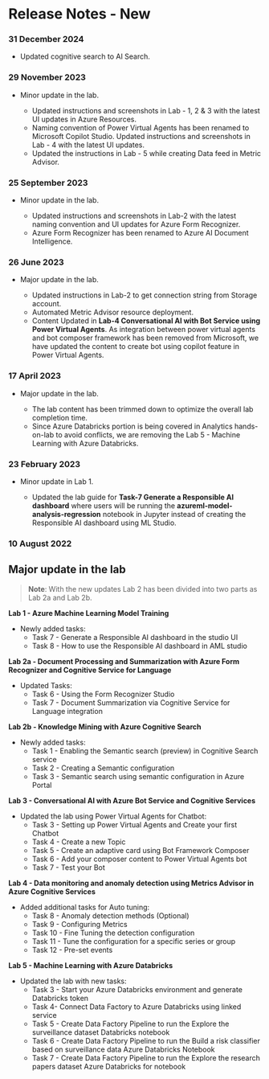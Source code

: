 # Release Notes - New

### 31 December 2024

- Updated cognitive search to AI Search.

### 29 November 2023

 - Minor update in the lab.
 
   - Updated instructions and screenshots in Lab - 1, 2 & 3 with the latest UI updates in Azure Resources.
   - Naming convention of Power Virtual Agents has been renamed to Microsoft Copilot Studio. Updated instructions and screenshots in Lab - 4 with the latest UI updates.
   - Updated the instructions in Lab - 5 while creating Data feed in Metric Advisor.

### 25 September 2023

 - Minor update in the lab.
 
   - Updated instructions and screenshots in Lab-2 with the latest naming convention and UI updates for Azure Form Recognizer.
   - Azure Form Recognizer has been renamed to Azure AI Document Intelligence.
   
### 26 June 2023

 - Major update in the lab.
 
   - Updated instructions in Lab-2 to get connection string from Storage account.
   - Automated Metric Advisor resource deployment.
   - Content Updated in **Lab-4 Conversational AI with Bot Service using Power Virtual Agents**. As integration between power virtual agents and bot composer framework has been removed from Microsoft, we have updated the content to create bot using copilot feature in Power Virtual Agents. 


### 17 April 2023

 - Major update in the lab.
 
   - The lab content has been trimmed down to optimize the overall lab completion time.
   - Since Azure Databricks portion is being covered in Analytics hands-on-lab to avoid conflicts, we are removing the Lab 5 - Machine Learning with Azure Databricks.


### 23 February 2023

 - Minor update in Lab 1.
 
   - Updated the lab guide for **Task-7 Generate a Responsible AI dashboard** where users will be running the **azureml-model-analysis-regression** notebook in Jupyter instead of creating the Responsible AI dashboard using ML Studio. 

### 10 August 2022

## Major update in the lab
  
> **Note**: With the new updates Lab 2 has been divided into two parts as Lab 2a and Lab 2b.
  
  **Lab 1 - Azure Machine Learning Model Training** 
  
  - Newly added tasks: 
    - Task 7 - Generate a Responsible AI dashboard in the studio UI 
    - Task 8 - How to use the Responsible AI dashboard in AML studio
  
  **Lab 2a - Document Processing and Summarization with Azure Form Recognizer and Cognitive Service for Language**
  
  - Updated Tasks:  
    - Task 6 - Using the Form Recognizer Studio 
    - Task 7 - Document Summarization via Cognitive Service for Language integration 
  
  **Lab 2b - Knowledge Mining with Azure Cognitive Search**
  
  - Newly added tasks: 
    - Task 1 - Enabling the Semantic search (preview) in Cognitive Search service 
    - Task 2 - Creating a Semantic configuration 
    - Task 3 - Semantic search using semantic configuration in Azure Portal 

  **Lab 3 - Conversational AI with Azure Bot Service and Cognitive Services**
  
  - Updated the lab using Power Virtual Agents for Chatbot:
    - Task 3 - Setting up Power Virtual Agents and Create your first Chatbot
    - Task 4 - Create a new Topic
    - Task 5 - Create an adaptive card using Bot Framework Composer
    - Task 6 - Add your composer content to Power Virtual Agents bot
    - Task 7 - Test your Bot

  **Lab 4 - Data monitoring and anomaly detection using Metrics Advisor in Azure Cognitive Services**
  
  - Added additional tasks for Auto tuning:
    - Task 8 - Anomaly detection methods (Optional)
    - Task 9 - Configuring Metrics
    - Task 10 - Fine Tuning the detection configuration
    - Task 11 - Tune the configuration for a specific series or group
    - Task 12 - Pre-set events

  **Lab 5 - Machine Learning with Azure Databricks**
  
  - Updated the lab with new tasks: 
    - Task 3 - Start your Azure Databricks environment and generate Databricks token 
    - Task 4- Connect Data Factory to Azure Databricks using linked service 
    - Task 5 - Create Data Factory Pipeline to run the Explore the surveillance dataset Databricks notebook 
    - Task 6 - Create Data Factory Pipeline to run the Build a risk classifier based on surveillance data Azure Databricks Notebook 
    - Task 7 - Create Data Factory Pipeline to run the Explore the research papers dataset Azure Databricks for notebook
